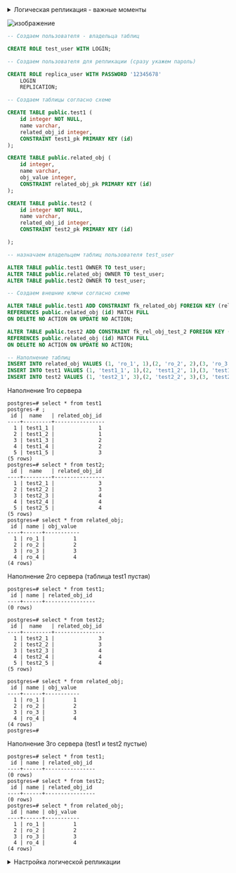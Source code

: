 <details>
<summary>Логическая репликация - важные моменты</summary>
	
> **_NOTE:_** Ссылка на страницу в официальной документации - https://postgrespro.ru/docs/postgresql/10/logical-replication

В настоящее время публикации могут содержать только таблицы. Объекты в них нужно добавлять явным образом, если только публикация не создана для всех таблиц (ALL TABLES)
	
Чтобы можно было реплицировать операции UPDATE и DELETE, в публикуемой таблице должен быть настроен «репликационный идентификатор» для нахождения соответствующих строк для изменения или удаления на стороне подписчика. По умолчанию это первичный ключ, если он создан. Также репликационным идентификатором можно назначить другой уникальный индекс (с некоторыми дополнительными условиями). Если в таблице нет подходящего ключа, в качестве репликационного идентификатора можно задать «full», что будет означать, что ключом будет вся строка. Это, однако, очень неэффективно и должно применяться как крайняя мера, если другого решения нет. 
	
У каждой публикации может быть множество подписчиков.
	
В публикации можно динамически добавлять или удалять отдельные таблицы, используя команду ALTER PUBLICATION.
	
В случае конфликта выдаётся ошибка и репликация останавливается; разрешить возникшую проблему пользователь должен вручную. Подробности конфликта можно найти в журнале сервера-подписчика.
	
При репликации данные будут изменены, даже если они независимо изменялись на стороне подписчика. 
	
При репликации операций UPDATE или DELETE отсутствие данных не вызывает конфликта, так что такие операции просто пропускаются.
	
Разрешение может заключаться либо в изменении данных на стороне подписчика, чтобы они не конфликтовали с приходящим изменением, либо в пропуске транзакции, конфликтующей с существующими данными. Пропустить транзакцию можно, вызвав функцию pg_replication_origin_advance(), которой передаётся в node_name соответствующее имя подписки, а также позиция. Текущие позиции источников можно увидеть в системном представлении pg_replication_origin_status.
	
Схема базы данных и команды DDL не реплицируются.
	
Данные последовательностей не реплицируются (сама последовательность на подписчике будет сохранять стартовое значение)
	
Команды TRUNCATE не реплицируются. 
	
Большие объекты (см. Главу 34) не реплицируются.
	
Реплицировать данные возможно только из базовых таблиц в базовые таблицы. 
</details>



![изображение](https://user-images.githubusercontent.com/93687317/144709211-014a12ac-50de-4a08-a38e-4ac7d52873b4.png)


```sql
-- Создаем пользователя - владельца таблиц

CREATE ROLE test_user WITH LOGIN;

-- Создаем пользователя для репликации (сразу укажем пароль)

CREATE ROLE replica_user WITH PASSWORD '12345678'
	LOGIN
	REPLICATION;

-- Создаем таблицы согласно схеме

CREATE TABLE public.test1 (
	id integer NOT NULL,
	name varchar,
	related_obj_id integer,
	CONSTRAINT test1_pk PRIMARY KEY (id)
);

CREATE TABLE public.related_obj (
	id integer,
	name varchar,
	obj_value integer,
    CONSTRAINT related_obj_pk PRIMARY KEY (id)
);

CREATE TABLE public.test2 (
	id integer NOT NULL,
	name varchar,
	related_obj_id integer,
	CONSTRAINT test2_pk PRIMARY KEY (id)

);

-- назначаем владельцем таблиц пользователя test_user

ALTER TABLE public.test1 OWNER TO test_user;
ALTER TABLE public.related_obj OWNER TO test_user;
ALTER TABLE public.test2 OWNER TO test_user;

-- Создаем внешние ключи согласно схеме

ALTER TABLE public.test1 ADD CONSTRAINT fk_related_obj FOREIGN KEY (related_obj_id)
REFERENCES public.related_obj (id) MATCH FULL
ON DELETE NO ACTION ON UPDATE NO ACTION;

ALTER TABLE public.test2 ADD CONSTRAINT fk_rel_obj_test_2 FOREIGN KEY (related_obj_id)
REFERENCES public.related_obj (id) MATCH FULL
ON DELETE NO ACTION ON UPDATE NO ACTION;

-- Наполнение таблиц
INSERT INTO related_obj VALUES (1, 'ro_1', 1),(2, 'ro_2', 2),(3, 'ro_3', 3),(4, 'ro_4', 4);
INSERT INTO test1 VALUES (1, 'test1_1', 1),(2, 'test1_2', 1),(3, 'test1_3', 2),(4, 'test1_4', 2),(5, 'test1_5', 3);
INSERT INTO test2 VALUES (1, 'test2_1', 3),(2, 'test2_2', 3),(3, 'test2_3', 4),(4, 'test2_4', 4),(5, 'test2_5', 4);
```

Наполнение 1го сервера

```console
postgres=# select * from test1
postgres-# ;
 id |  name   | related_obj_id 
----+---------+----------------
  1 | test1_1 |              1
  2 | test1_2 |              1
  3 | test1_3 |              2
  4 | test1_4 |              2
  5 | test1_5 |              3
(5 rows)
postgres=# select * from test2;
 id |  name   | related_obj_id 
----+---------+----------------
  1 | test2_1 |              3
  2 | test2_2 |              3
  3 | test2_3 |              4
  4 | test2_4 |              4
  5 | test2_5 |              4
(5 rows)
postgres=# select * from related_obj;
 id | name | obj_value 
----+------+-----------
  1 | ro_1 |         1
  2 | ro_2 |         2
  3 | ro_3 |         3
  4 | ro_4 |         4
(4 rows)
```

Наполнение 2го сервера (таблица test1 пустая)

```console
postgres=# select * from test1;
 id | name | related_obj_id 
----+------+----------------
(0 rows)

postgres=# select * from test2;
 id |  name   | related_obj_id 
----+---------+----------------
  1 | test2_1 |              3
  2 | test2_2 |              3
  3 | test2_3 |              4
  4 | test2_4 |              4
  5 | test2_5 |              4
(5 rows)

postgres=# select * from related_obj;
 id | name | obj_value 
----+------+-----------
  1 | ro_1 |         1
  2 | ro_2 |         2
  3 | ro_3 |         3
  4 | ro_4 |         4
(4 rows)
postgres=# 
```

Наполнение 3го сервера (test1 и test2 пустые)

```console
postgres=# select * from test1;
 id | name | related_obj_id 
----+------+----------------
(0 rows)
postgres=# select * from test2;
 id | name | related_obj_id 
----+------+----------------
(0 rows)
postgres=# select * from related_obj;
 id | name | obj_value 
----+------+-----------
  1 | ro_1 |         1
  2 | ro_2 |         2
  3 | ro_3 |         3
  4 | ro_4 |         4
(4 rows)
```
<details>
<summary>Настройка логической репликации</summary>
	
<details>
<summary>Документация</summary>	
	
<details>
<summary>31.8. Параметры конфигурации </summary>
	
(https://postgrespro.ru/docs/postgresql/10/logical-replication-config)

Для осуществления логической репликации необходимо установить несколько параметров конфигурации.

На публикующем сервере параметр wal_level должен иметь значение logical, а в max_replication_slots должно быть задано число не меньше ожидаемого числа подписчиков плюс некоторый резерв для синхронизации таблиц. А в max_wal_senders должно быть значение как минимум равное max_replication_slots плюс число возможных физических реплик, работающих одновременно.

Также на стороне подписчика необходимо установить параметр max_replication_slots, задающий число источников репликации, которые могут отслеживаться. В данном случае он должен быть не меньше числа подписок, на которые будет подписываться данный подписчик. В max_logical_replication_workers необходимо установить значение не меньше числа подписок плюс некоторый резерв для синхронизации таблиц. Кроме того, может потребоваться изменить max_worker_processes, чтобы это число включало дополнительные рабочие процессы для репликации (как минимум max_logical_replication_workers + 1). Заметьте, что некоторые расширения и параллельные запросы также занимают слоты из числа max_worker_processes.
	
</details>
	
<details>	
<summary>31.9. Быстрая настройка</summary>
	
(https://postgrespro.ru/docs/postgresql/10/logical-replication-quick-setup)
	
Сначала установите параметры конфигурации в postgresql.conf:

wal_level = logical

Другие необходимые параметры по умолчанию имеют значения, подходящие для базовой настройки.

В файл pg_hba.conf необходимо внести изменения, чтобы разрешить репликацию (конкретные значения будут зависеть от фактической конфигурации сети и имени пользователя, с которым вы будете подключаться):

host     all     repuser     0.0.0.0/0     md5

Затем в базе данных публикации выполните:

CREATE PUBLICATION mypub FOR TABLE users, departments;

И в базе данных подписчика:

CREATE SUBSCRIPTION mysub CONNECTION 'dbname=foo host=bar user=repuser' PUBLICATION mypub;

Показанная выше команда запустит процесс репликации, который вначале синхронизирует исходное содержимого таблиц users и departments, а затем начнёт перенос инкрементальных изменений в этих таблицах.	
	
</details>

</details>

postgresql.conf    
listen_addresses = 'localhost, 10.128.0.10' - local master ip (internal ip)
wal_level = logical
	
pg_hba.conf
host    replication     replica_user    10.128.0.11/32          md5 (internal ip 2nd)
host    replication     replica_user    10.128.0.12/32          md5 (internal ip 3rd)

	
	
https://stackoverflow.com/questions/43884169/postresql-replication-pg-basebackup-no-pg-hbaconf-entry-for-replication-connecti
https://www.8host.com/blog/logicheskaya-replikaciya-postgresql-10-v-ubuntu-18-04/
https://infostart.ru/1c/articles/691958/	
https://habr.com/ru/post/173623/	

	
	--
GRANT ALL PRIVILEGES ON DATABASE postgres TO replica_user;
GRANT ALL PRIVILEGES ON ALL TABLES IN SCHEMA public TO replica_user;

-- 1st
CREATE PUBLICATION test1;
ALTER PUBLICATION test1 ADD TABLE test1;


-- 2nd
CREATE PUBLICATION test2;
ALTER PUBLICATION test2 ADD TABLE test2;
-- 1st
CREATE SUBSCRIPTION test2 CONNECTION 'host=10.128.0.11 port=5432 password=12345678 user=replica_user dbname=postgres' PUBLICATION test2;
-- 2nd
CREATE SUBSCRIPTION test1 CONNECTION 'host=10.128.0.10 port=5432 password=12345678 user=replica_user dbname=postgres' PUBLICATION test1;
-- 3rd

	
	
	
postgres=# CREATE SUBSCRIPTION test2 CONNECTION 'host=10.128.0.11 port=5432 password=12345678 user=replica_user dbn
ame=postgres' PUBLICATION test2;
ERROR:  could not connect to the publisher: connection to server at "10.128.0.11", port 5432 failed: FATAL:  no pg_
hba.conf entry for replication connection from host "10.128.0.10", user "replica_user", SSL on
connection to server at "10.128.0.11", port 5432 failed: FATAL:  no pg_hba.conf entry for replication connection fr
om host "10.128.0.10", user "replica_user", SSL off
	
В блоке IPv4 дописываем строку с адресом тест2 (надо будет указать реплика и пользователя)
# IPv4 local connections:
host    all             all             127.0.0.1/32            md5
host    all             all             10.128.0.11/32          md5
	
создаем подписку
	
postgres=# CREATE SUBSCRIPTION test2 CONNECTION 'host=10.128.0.11 port=5432 password=12345678 user=replica_user dbn
ame=postgres' PUBLICATION test2;
NOTICE:  created replication slot "test2" on publisher
CREATE SUBSCRIPTION
	
на тест2 тоже самое, проверяем тест2:
	
postgres=# select * from test1;
 id |  name   | related_obj_id 
----+---------+----------------
  1 | test1_1 |              1
  2 | test1_2 |              1
  3 | test1_3 |              2
  4 | test1_4 |              2
  5 | test1_5 |              3
(5 rows)
postgres=# 
	
репликация тест2 прошла.
	
Проблема!
	
postgres=# select * from test2;                                                                                    
 id |  name   | related_obj_id 
----+---------+----------------
  1 | test2_1 |              3
  2 | test2_2 |              3
  3 | test2_3 |              4
  4 | test2_4 |              4
  5 | test2_5 |              4
(5 rows)
	
postgres=# truncate test2;
TRUNCATE TABLE
	
postgres=# select * from test2;
 id |  name   | related_obj_id 
----+---------+----------------
  1 | test2_1 |              3
  2 | test2_2 |              3
  3 | test2_3 |              4
  4 | test2_4 |              4
  5 | test2_5 |              4
  6 | test2_6 |              4
(6 rows)
postgres=# 

	
	
postgres=# CREATE SUBSCRIPTION test4 CONNECTION 'host=10.128.0.10 port=5432 password=12345678 user=replica_user dbn
ame=postgres' PUBLICATION test1;
NOTICE:  created replication slot "test4" on publisher
CREATE SUBSCRIPTION
postgres=# CREATE SUBSCRIPTION test5 CONNECTION 'host=10.128.0.11 port=5432 password=12345678 user=replica_user dbn
ame=postgres' PUBLICATION test2;
NOTICE:  created replication slot "test5" on publisher
CREATE SUBSCRIPTION
postgres=# select * from test1;
 id |  name   | related_obj_id 
----+---------+----------------
  1 | test1_1 |              1
  2 | test1_2 |              1
  3 | test1_3 |              2
  4 | test1_4 |              2
  5 | test1_5 |              3
(5 rows)
postgres=# select * from test2;
 id |  name   | related_obj_id 
----+---------+----------------
  1 | test2_1 |              3
  2 | test2_2 |              3
  3 | test2_3 |              4
  4 | test2_4 |              4
  5 | test2_5 |              4
  6 | test2_6 |              4
(6 rows)
postgres=# 

	
	
Значение replication показывает, что запись соответствует, если запрашивается подключение для физической репликации (имейте в виду, что для таких подключений не выбирается какая-то конкретная база данных)
